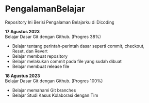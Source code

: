 # PengalamanBelajar
Repository Ini Berisi Pengalaman Belajarku  di Dicoding

**17 Agustus 2023**  
Belajar Dasar Git dengan Github. (Progres 38%)
  * Belajar tentang perintah-perintah dasar seperti commit, checkout, Reset, dan Revert
  * Belajar membuat repository
  * Belajar melakukan commit pada file yang sudah dibuat
  * Belajar membuat release file

**18 Agustus 2023**  
Belajar Dasar Git dengan Github. (Progres 100%)
  * Belajar memahami Git branches
  * Belajar Studi Kasus Kolaborasi dengan Tim

